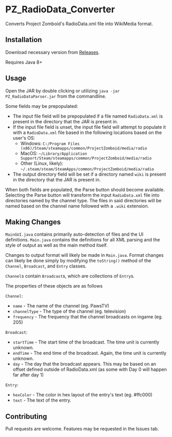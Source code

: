 # PZ_RadioData_Converter
Converts Project Zomboid's RadioData.xml file into WikiMedia format.

## Installation

Download necessary version from [Releases](https://github.com/KBheid/PZ_RadioData_Converter/releases).

Requires Java 8+

## Usage

Open the JAR by double clicking or utilizing `java -jar PZ_RadioDataParser.jar` from the commandline.

Some fields may be prepopulated:
- The input file field will be prepopulated if a file named `RadioData.xml` is present in the directory that the JAR is present in.
- If the input file field is unset, the input file field will attempt to populate it with a `RadioData.xml` file based in the following locations based on the user's OS:
  - Windows: `C:/Program Files (x86)/Steam/steamapps/common/ProjectZomboid/media/radio`
  - MacOS: `~/Library/Application Support/Steam/steamapps/common/ProjectZomboid/media/radio` 
  - Other (Linux, likely): `~/.steam/steam/SteamApps/common/ProjectZomboid/media/radio`
- The output directory field will be set if a directory named `wiki` is present in the directory that the JAR is present in. 

When both fields are populated, the Parse button should become available. Selecting the Parse button will transform the input `RadioData.xml` file into directories named by the channel type. The files in said directories will be named based on the channel name followed with a `.wiki` extension.

## Making Changes
`MainGUI.java` contains primarily auto-detection of files and the UI definitions. 
`Main.java` contains the definitions for all XML parsing and the style of output as well as the main method itself.

Changes to output format will likely be made in `Main.java`. Format changes can likely be done simply by modifying the `toString()` method of the `Channel`, `Broadcast`, and `Entry` classes.

`Channel`s contain `Broadcast`s, which are collections of `Entry`s. 

The properties of these objects are as follows

`Channel`:
- `name` - The name of the channel (eg. PawsTV)
- `channelType` - The type of the channel (eg. television)
- `frequency` - The frequency that the channel broadcasts on ingame (eg. 205)

`Broadcast`:
- `startTime` - The start time of the broadcast. The time unit is currently unknown.
- `endTime` - The end time of the broadcast. Again, the time unit is currently unknown.
- `day` - The day that the broadcast appears. This may be based on an offset defined outside of RadioData.xml (as some with Day 0 will happen far after day 1)

`Entry`:
- `hexColor` - The color in hex layout of the entry's text (eg. #ffc000)
- `text` - The text of the entry.

## Contributing
Pull requests are welcome. Features may be requested in the Issues tab.
